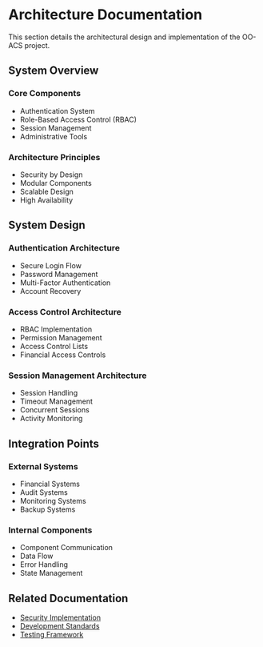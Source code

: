 # Architecture Documentation

This section details the architectural design and implementation of the OO-ACS project.

## System Overview

### Core Components
- Authentication System
- Role-Based Access Control (RBAC)
- Session Management
- Administrative Tools

### Architecture Principles
- Security by Design
- Modular Components
- Scalable Design
- High Availability

## System Design

### Authentication Architecture
- Secure Login Flow
- Password Management
- Multi-Factor Authentication
- Account Recovery

### Access Control Architecture
- RBAC Implementation
- Permission Management
- Access Control Lists
- Financial Access Controls

### Session Management Architecture
- Session Handling
- Timeout Management
- Concurrent Sessions
- Activity Monitoring

## Integration Points

### External Systems
- Financial Systems
- Audit Systems
- Monitoring Systems
- Backup Systems

### Internal Components
- Component Communication
- Data Flow
- Error Handling
- State Management

## Related Documentation
- [Security Implementation](../security/index.md)
- [Development Standards](../development/index.md)
- [Testing Framework](../testing/index.md) 